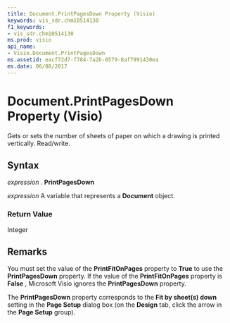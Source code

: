 ```yaml
---
title: Document.PrintPagesDown Property (Visio)
keywords: vis_sdr.chm10514130
f1_keywords:
- vis_sdr.chm10514130
ms.prod: visio
api_name:
- Visio.Document.PrintPagesDown
ms.assetid: eacf72d7-f784-7a2b-0579-8af7991430ea
ms.date: 06/08/2017
---
```



# Document.PrintPagesDown Property (Visio)

Gets or sets the number of sheets of paper on which a drawing is printed vertically. Read/write.


## Syntax

 _expression_ . **PrintPagesDown**

 _expression_ A variable that represents a **Document** object.


### Return Value

Integer


## Remarks

You must set the value of the **PrintFitOnPages** property to **True** to use the **PrintPagesDown** property. If the value of the **PrintFitOnPages** property is **False** , Microsoft Visio ignores the **PrintPagesDown** property.

The **PrintPagesDown** property corresponds to the **Fit by sheet(s) down** setting in the **Page Setup** dialog box (on the **Design** tab, click the arrow in the **Page Setup** group).


